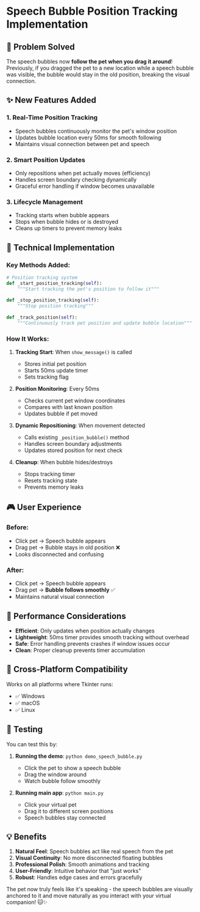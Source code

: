 # Speech Bubble Position Tracking Implementation

## 🎯 **Problem Solved**
The speech bubbles now **follow the pet when you drag it around**! Previously, if you dragged the pet to a new location while a speech bubble was visible, the bubble would stay in the old position, breaking the visual connection.

## ✨ **New Features Added**

### 1. **Real-Time Position Tracking**
- Speech bubbles continuously monitor the pet's window position
- Updates bubble location every 50ms for smooth following
- Maintains visual connection between pet and speech

### 2. **Smart Position Updates**
- Only repositions when pet actually moves (efficiency)
- Handles screen boundary checking dynamically
- Graceful error handling if window becomes unavailable

### 3. **Lifecycle Management**
- Tracking starts when bubble appears
- Stops when bubble hides or is destroyed
- Cleans up timers to prevent memory leaks

## 🔧 **Technical Implementation**

### Key Methods Added:

```python
# Position tracking system
def _start_position_tracking(self):
    """Start tracking the pet's position to follow it"""
    
def _stop_position_tracking(self):
    """Stop position tracking"""
    
def _track_position(self):
    """Continuously track pet position and update bubble location"""
```

### How It Works:

1. **Tracking Start**: When `show_message()` is called
   - Stores initial pet position
   - Starts 50ms update timer
   - Sets tracking flag

2. **Position Monitoring**: Every 50ms
   - Checks current pet window coordinates
   - Compares with last known position
   - Updates bubble if pet moved

3. **Dynamic Repositioning**: When movement detected
   - Calls existing `_position_bubble()` method
   - Handles screen boundary adjustments
   - Updates stored position for next check

4. **Cleanup**: When bubble hides/destroys
   - Stops tracking timer
   - Resets tracking state
   - Prevents memory leaks

## 🎮 **User Experience**

### Before:
- Click pet → Speech bubble appears
- Drag pet → Bubble stays in old position ❌
- Looks disconnected and confusing

### After:
- Click pet → Speech bubble appears  
- Drag pet → **Bubble follows smoothly** ✅
- Maintains natural visual connection

## 🚀 **Performance Considerations**

- **Efficient**: Only updates when position actually changes
- **Lightweight**: 50ms timer provides smooth tracking without overhead
- **Safe**: Error handling prevents crashes if window issues occur
- **Clean**: Proper cleanup prevents timer accumulation

## 📱 **Cross-Platform Compatibility**

Works on all platforms where Tkinter runs:
- ✅ Windows
- ✅ macOS  
- ✅ Linux

## 🧪 **Testing**

You can test this by:

1. **Running the demo**: `python demo_speech_bubble.py`
   - Click the pet to show a speech bubble
   - Drag the window around
   - Watch bubble follow smoothly

2. **Running main app**: `python main.py`
   - Click your virtual pet
   - Drag it to different screen positions
   - Speech bubbles stay connected

## 💡 **Benefits**

1. **Natural Feel**: Speech bubbles act like real speech from the pet
2. **Visual Continuity**: No more disconnected floating bubbles
3. **Professional Polish**: Smooth animations and tracking
4. **User-Friendly**: Intuitive behavior that "just works"
5. **Robust**: Handles edge cases and errors gracefully

The pet now truly feels like it's speaking - the speech bubbles are visually anchored to it and move naturally as you interact with your virtual companion! 🐱✨
